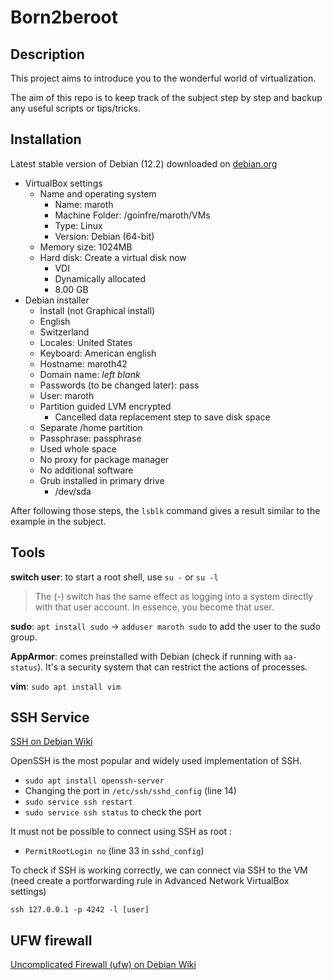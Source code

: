 # Born2beroot

## Description
This project aims to introduce you to the wonderful world of virtualization.

The aim of this repo is to keep track of the subject step by step and backup any useful scripts or tips/tricks.

## Installation
Latest stable version of Debian (12.2) downloaded on [debian.org](https://www.debian.org/)

- VirtualBox settings
	- Name and operating system
		- Name: maroth
		- Machine Folder: /goinfre/maroth/VMs
		- Type: Linux
		- Version: Debian (64-bit)
	- Memory size: 1024MB
	- Hard disk: Create a virtual disk now
		- VDI
		- Dynamically allocated
		- 8.00 GB
- Debian installer
	- Install (not Graphical install)
	- English
	- Switzerland
	- Locales: United States
	- Keyboard: American english
	- Hostname: maroth42
	- Domain name: *left blank*
	- Passwords (to be changed later): pass
	- User: maroth
	- Partition guided LVM encrypted
		- Cancelled data replacement step to save disk space
	- Separate /home partition
	- Passphrase: passphrase
	- Used whole space
	- No proxy for package manager
	- No additional software
	- Grub installed in primary drive
		- /dev/sda

After following those steps, the `lsblk` command gives a result similar to the example in the subject.

## Tools
**switch user**: to start a root shell, use `su -` or `su -l`
> The (-) switch has the same effect as logging into a system directly with that user account. In essence, you become that user.

**sudo**: `apt install sudo` -> `adduser maroth sudo` to add the user to the sudo group.

**AppArmor**: comes preinstalled with Debian (check if running with `aa-status`). It's a security system that can restrict the actions of processes.

**vim**: `sudo apt install vim`

## SSH Service
[SSH on Debian Wiki](https://wiki.debian.org/SSH)

OpenSSH is the most popular and widely used implementation of SSH.

- `sudo apt install openssh-server`
- Changing the port in `/etc/ssh/sshd_config` (line 14)
- `sudo service ssh restart`
- `sudo service ssh status` to check the port

It must not be possible to connect using SSH as root :

- `PermitRootLogin no` (line 33 in `sshd_config`)

To check if SSH is working correctly, we can connect via SSH to the VM (need create a portforwarding rule in Advanced Network VirtualBox settings)

`ssh 127.0.0.1 -p 4242 -l [user]`

## UFW firewall
[Uncomplicated Firewall (ufw) on Debian Wiki](https://wiki.debian.org/Uncomplicated%20Firewall%20%28ufw%29)

